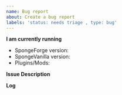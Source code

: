 ```yaml
---
name: Bug report
about: Create a bug report
labels: 'status: needs triage , type: bug'
---
```


**I am currently running**
<!-- Make sure you are using the latest version -->
- SpongeForge version: 
- SpongeVanilla version: 
- Plugins/Mods:

<!-- For the description, assume we have no idea how mods work, be as detailed 
        as possible and include a step by step reproduction. -->
**Issue Description**



<!-- Any relevant log files and snippets should be uploaded to gist.github.com!
        Don't use hastebin/pastebin or other similar sites. -->
**Log**



<!-- Additional information -->
<!-- If you are a developer, please attach a short and self contained code snippet (http://sscce.org) to 
        replicate your issue.  -->        
<!-- You can get a list of your mods and plugins by running "/sponge plugins" and/or "/sponge mods" -->
<!-- It is recommended you try to reproduce the issue you are having yourself with as few mods as possible. -->
<!-- More information at https://docs.spongepowered.org/stable/en/server/spongineer/bugreport.html -->
